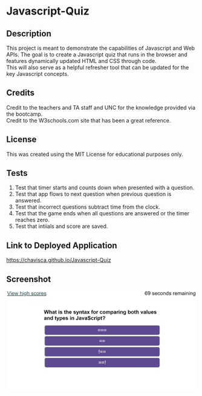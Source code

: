 # Javascript-Quiz

## Description

This project is meant to demonstrate the capabilities of Javascript and Web APIs.
The goal is to create a Javascript quiz that runs in the browser and features dynamically updated HTML and CSS through code.  
This will also serve as a helpful refresher tool that can be updated for the key Javascript concepts.

## Credits

Credit to the teachers and TA staff and UNC for the knowledge provided via the bootcamp.  
Credit to the W3schools.com site that has been a great reference.  

## License

This was created using the MIT License for educational purposes only.  


## Tests
1.  Test that timer starts and counts down when presented with a question.  
2.  Test that app flows to next question when previous question is answered.  
3.  Test that incorrect questions subtract time from the clock.  
4.  Test that the game ends when all questions are answered or the timer reaches zero.  
5.  Test that intiials and score are saved.  

## Link to Deployed Application
https://chavisca.github.io/Javascript-Quiz

## Screenshot
![Screenshot of the Javascript-Quiz](/assets/images/screenshot.jpg?raw=true)